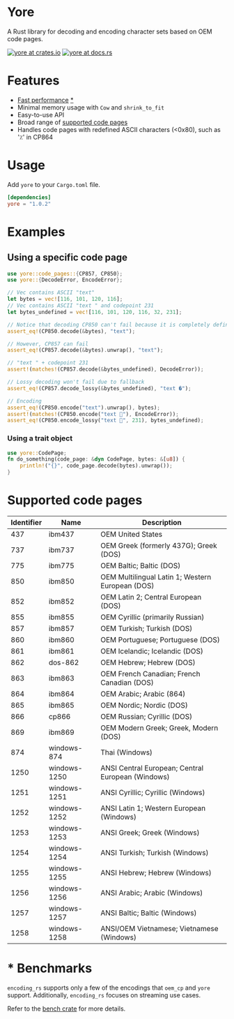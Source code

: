# Yore

A Rust library for decoding and encoding character sets based on OEM code pages.

[![yore at crates.io](https://img.shields.io/badge/crates.io-1.0.2-blue)](https://crates.io/crates/yore)
[![yore at docs.rs](https://docs.rs/yore/badge.svg)](https://docs.rs/yore)

# Features
* [Fast performance](https://bonega.github.io/yore-criterion/report/index.html) [*](#*-benchmarks)
* Minimal memory usage with `Cow` and `shrink_to_fit`
* Easy-to-use API
* Broad range of [supported code pages](#supported-code-pages)
* Handles code pages with redefined ASCII characters (<0x80), such as '٪' in CP864

# Usage

Add `yore` to your `Cargo.toml` file.

```toml
[dependencies]
yore = "1.0.2"
```

# Examples

## Using a specific code page
```rust
use yore::code_pages::{CP857, CP850};
use yore::{DecodeError, EncodeError};

// Vec contains ASCII "text"
let bytes = vec![116, 101, 120, 116];
// Vec contains ASCII "text " and codepoint 231
let bytes_undefined = vec![116, 101, 120, 116, 32, 231]; 

// Notice that decoding CP850 can't fail because it is completely defined
assert_eq!(CP850.decode(&bytes), "text");

// However, CP857 can fail
assert_eq!(CP857.decode(&bytes).unwrap(), "text");

// "text " + codepoint 231 
assert!(matches!(CP857.decode(&bytes_undefined), DecodeError));

// Lossy decoding won't fail due to fallback
assert_eq!(CP857.decode_lossy(&bytes_undefined), "text �");

// Encoding
assert_eq!(CP850.encode("text").unwrap(), bytes);
assert!(matches!(CP850.encode("text 🦀"), EncodeError));
assert_eq!(CP850.encode_lossy("text 🦀", 231), bytes_undefined);
```

### Using a trait object
```rust
use yore::CodePage;
fn do_something(code_page: &dyn CodePage, bytes: &[u8]) {
    println!("{}", code_page.decode(bytes).unwrap());
}
```

# Supported code pages

| Identifier | Name        | Description                                                                                 |
|------------|-------------|---------------------------------------------------------------------------------------------|
| 437        | ibm437      | OEM United States                                                                           |
| 737        | ibm737      | OEM Greek (formerly 437G); Greek (DOS)                                                      |
| 775        | ibm775      | OEM Baltic; Baltic (DOS)                                                                    |
| 850        | ibm850      | OEM Multilingual Latin 1; Western European (DOS)                                            |
| 852        | ibm852      | OEM Latin 2; Central European (DOS)                                                         |
| 855        | ibm855      | OEM Cyrillic (primarily Russian)                                                            |
| 857        | ibm857      | OEM Turkish; Turkish (DOS)                                                                  |
| 860        | ibm860      | OEM Portuguese; Portuguese (DOS)                                                            |
| 861        | ibm861      | OEM Icelandic; Icelandic (DOS)                                                              |
| 862        | dos-862     | OEM Hebrew; Hebrew (DOS)                                                                    |
| 863        | ibm863      | OEM French Canadian; French Canadian (DOS)                                                  |
| 864        | ibm864      | OEM Arabic; Arabic (864)                                                                    |
| 865        | ibm865      | OEM Nordic; Nordic (DOS)                                                                    |
| 866        | cp866       | OEM Russian; Cyrillic (DOS)                                                                 |
| 869        | ibm869      | OEM Modern Greek; Greek, Modern (DOS)                                                       |
| 874        | windows-874 | Thai (Windows)                                                                              |
| 1250       | windows-1250| ANSI Central European; Central European (Windows)                                           |
| 1251       | windows-1251| ANSI Cyrillic; Cyrillic (Windows)                                                           |
| 1252       | windows-1252| ANSI Latin 1; Western European (Windows)                                                    |
| 1253       | windows-1253| ANSI Greek; Greek (Windows)                                                                 |
| 1254       | windows-1254| ANSI Turkish; Turkish (Windows)                                                             |
| 1255       | windows-1255| ANSI Hebrew; Hebrew (Windows)                                                               |
| 1256       | windows-1256| ANSI Arabic; Arabic (Windows)                                                               |
| 1257       | windows-1257| ANSI Baltic; Baltic (Windows)                                                               |
| 1258       | windows-1258| ANSI/OEM Vietnamese; Vietnamese (Windows)                                                   |

# * Benchmarks
`encoding_rs` supports only a few of the encodings that `oem_cp` and `yore` support. Additionally, `encoding_rs` focuses on streaming use cases.

Refer to the [bench crate](https://github.com/bonega/yore/blob/28198ff8d4e487a8f7e6a477fe7cbc19313618c0/benchmark/README.md) for more details.
